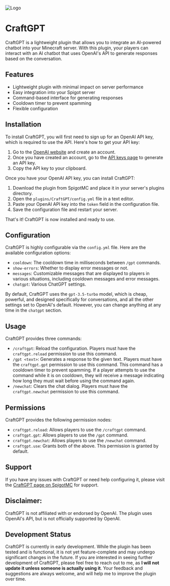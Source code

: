 ![Logo](https://user-images.githubusercontent.com/90064221/236351852-56cc9043-76d0-4f1a-ac88-9e2a5d71b42d.png)
# CraftGPT

CraftGPT is a lightweight plugin that allows you to integrate an AI-powered chatbot into your Minecraft server. With this plugin, your players can interact with an AI chatbot that uses OpenAI's API to generate responses based on the conversation.

## Features
- Lightweight plugin with minimal impact on server performance
- Easy integration into your Spigot server
- Command-based interface for generating responses
- Cooldown timer to prevent spamming
- Flexible configuration

## Installation
To install CraftGPT, you will first need to sign up for an OpenAI API key, which is required to use the API. Here's how to get your API key:
1. Go to the [OpenAI website](https://openai.com) and create an account.
2. Once you have created an account, go to the [API keys page](https://platform.openai.com/account/api-keys) to generate an API key.
3. Copy the API key to your clipboard.

Once you have your OpenAI API key, you can install CraftGPT:
1. Download the plugin from SpigotMC and place it in your server's plugins directory.
2. Open the `plugins/CraftGPT/config.yml` file in a text editor.
3. Paste your OpenAI API key into the `token` field in the configuration file.
4. Save the configuration file and restart your server.

That's it! CraftGPT is now installed and ready to use.

## Configuration
CraftGPT is highly configurable via the `config.yml` file. Here are the available configuration options:
- `cooldown`: The cooldown time in milliseconds between `/gpt` commands.
- `show-errors`: Whether to display error messages or not.
- `messages`: Customizable messages that are displayed to players in various situations, including cooldown messages and error messages.
- `chatgpt`: Various ChatGPT settings.

By default, CraftGPT uses the `gpt-3.5-turbo` model, which is cheap, powerful, and designed specifically for conversations, and all the other settings set to OpenAI's default. However, you can change anything at any time in the `chatgpt` section.

## Usage
CraftGPT provides three commands:
- `/craftgpt`: Reload the configuration. Players must have the `craftgpt.reload` permission to use this command.
- `/gpt <text>`: Generates a response to the given text. Players must have the `craftgpt.gpt` permission to use this command. This command has a cooldown timer to prevent spamming. If a player attempts to use the command while it is on cooldown, they will receive a message indicating how long they must wait before using the command again.
- `/newchat`: Clears the chat dialog. Players must have the `craftgpt.newchat` permission to use this command.

## Permissions
CraftGPT provides the following permission nodes:
- `craftgpt.reload`: Allows players to use the `/craftgpt` command.
- `craftgpt.gpt`: Allows players to use the `/gpt` command.
- `craftgpt.newchat`: Allows players to use the `/newchat` command.
- `craftgpt.use`: Grants both of the above. This permission is granted by default.

## Support
If you have any issues with CraftGPT or need help configuring it, please visit the [CraftGPT page on SpigotMC](https://www.spigotmc.org/resources/craftgpt.109639) for support.

## Disclaimer:
CraftGPT is not affiliated with or endorsed by OpenAI. The plugin uses OpenAI's API, but is not officially supported by OpenAI.

## Development Status
CraftGPT is currently in early development. While the plugin has been tested and is functional, it is not yet feature-complete and may undergo significant changes in the future.
If you are interested in seeing further development of CraftGPT, please feel free to reach out to me, as **I will not update it unless someone is actually using it**. Your feedback and suggestions are always welcome, and will help me to improve the plugin over time.
